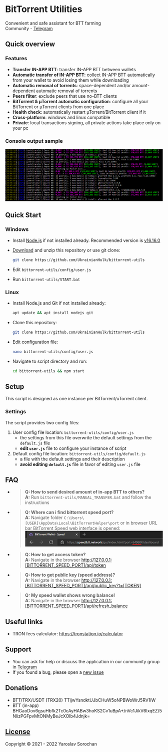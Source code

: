# BitTorrent Utilities

Convenient and safe assistant for BTT farming </br>
Community - [Telegram](https://t.me/bittorrent_utils)

## Quick overview

### Features

- **Transfer IN-APP BTT**: transfer IN-APP BTT between wallets
- **Automatic transfer of IN-APP BTT**: collect IN-APP BTT automatically from your wallet to avoid losing them while downloading
- **Automatic removal of torrents**: space-dependent and/or amount-dependent automatic removal of torrents
- **Peers filter**: exclude peers that use no-BTT clients
- **BitTorrent & μTorrent automatic configuration**: configure all your BitTorrent or μTorrent clients from one place
- **Health check**: automatically restart µTorrent/BitTorrent client if it
- **Cross-platform**: windows and linux compatible
- **Private**: local transactions signing, all private actions take place only on your pc

### Сonsole output sample

![](screenshots/0.png?raw=true)

## Quick Start

### Windows

- Install [Node.js](https://nodejs.org/en/) if not installed already. Recommended version is [v16.16.0](https://nodejs.org/download/release/v16.16.0/)

- [Download](https://github.com/UkrainianHulk/bittorrent-utils/archive/refs/heads/main.zip) and unzip this repository or use git clone:

    ```bash
    git clone https://github.com/UkrainianHulk/bittorrent-utils
    ```

- Edit `bittorrent-utils/config/user.js`

- Run `bittorrent-utils/START.bat`

### Linux

- Install Node.js and Git if not installed already:

    ```bash
    apt update && apt install nodejs git
    ```

- Clone this repository:

    ```bash
    git clone https://github.com/UkrainianHulk/bittorrent-utils
    ```

- Edit configuration file:

    ```bash
    nano bittorrent-utils/config/user.js
    ```

- Navigate to script directory and run:

    ```bash
    cd bittorrent-utils && npm start
    ```

## Setup

This script is designed as one instance per BitTorrent/uTorrent client.

### Settings

The script provides two config files:

1. User config file location: `bittorrent-utils/config/user.js`
    - the settings from this file overwrite the default settings from the `default.js` file
    - **edit `user.js`** file to configure your instance of script
2. Default config file location: `bittorrent-utils/config/default.js`
    - a file with the default settings and their description
    - **avoid editing `default.js`** file in favor of editing `user.js` file

## FAQ

- > **Q: How to send desired amount of in-app BTT to others?** \
  > **A:** Run `bittorrent-utils/MANUAL_TRANSFER.bat` and follow the instructions
  
- > **Q: Where can i find bittorrent speed port?** \
  > **A:** Navigate folder `C:\Users\[USER]\AppData\Local\BitTorrentHelper\port` or in browser URL bar BitTorrent Speed web interface is opened: \
  > ![BitTorrent Speed URL in browser URL bar](screenshots/10.png?raw=true)
  
- > **Q: How to get access token?** \
  > **A:** Navigate in the browser <http://127.0.0.1:[BITTORRENT_SPEED_PORT]/api/token>

- > **Q: How to get public key (speed address)?** \
  > **A:** Navigate in the browser <http://127.0.0.1:[BITTORRENT_SPEED_PORT]/api/public_key?t=[TOKEN]>

- > **Q: My speed wallet shows wrong balance!** \
  > **A:** Navigate in the browser <http://127.0.0.1:[BITTORRENT_SPEED_PORT]/api/refresh_balance>

## Useful links

- TRON fees calculator: https://tronstation.io/calculator

## Support

- You can ask for help or discuss the application in our community group in [Telegram](https://t.me/bittorrent_utils)
- If you found a bug, please open a [new issue](https://github.com/UkrainianHulk/bittorrent-utils/issues/new)

## Donations

- BTT/TRX/USDT (TRX20) TTijwYsndktUJbCHuW5oNPBWoWrJ5RV1iW
- BTT (in-app) BHGaoDov6gsuHbfk2Tc0cAyHABw3hoKS2Cv1uBpA+/nVc1JikV6IxqEZ/5NlizPGFpvMtONMyBeJcXOIb4Jdnjk=

## [License](https://github.com/UkrainianHulk/bittorrent-utils/blob/main/LICENSE)

Copyright © 2021 - 2022 Yaroslav Sorochan
